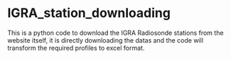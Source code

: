 # IGRA_station_downloading
This is a python code to download the IGRA Radiosonde stations from the website itself, it is directly downloading the datas and the code will transform the required profiles to excel format.
